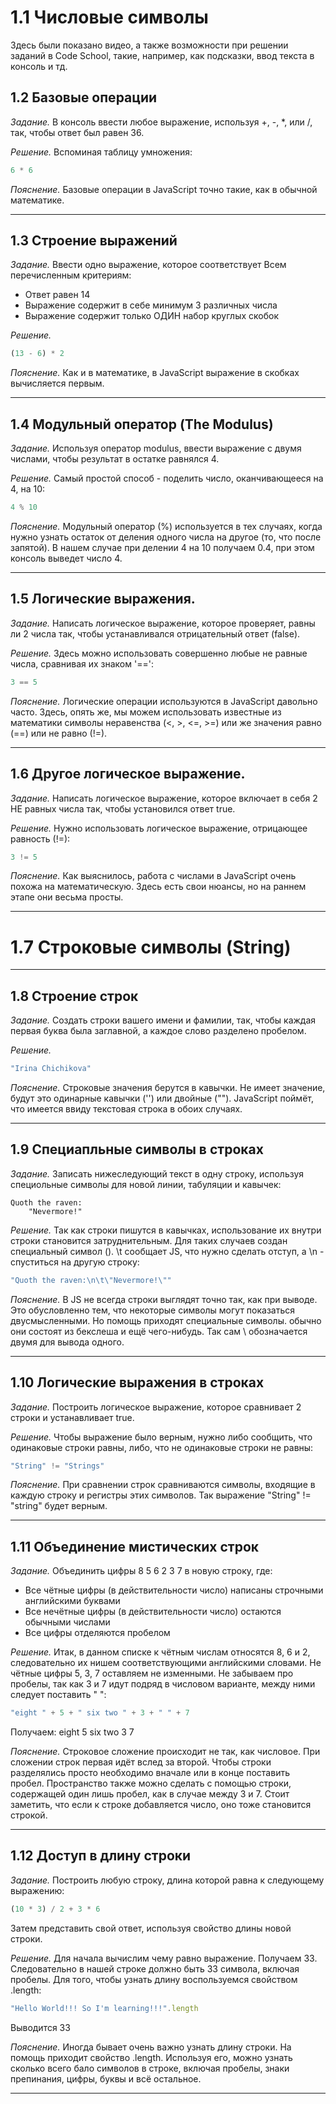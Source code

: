 # 1.1 Числовые символы

Здесь были показано видео, а также возможности при решении заданий в Code School, такие, например, как подсказки, ввод текста в консоль и тд.

## 1.2 Базовые операции

_Задание._
В консоль ввести любое выражение, используя +, -, *, или /, так, чтобы ответ был равен 36.

_Решение._
Вспоминая таблицу умножения:
```javascript
6 * 6
```

_Пояснение._
Базовые операции в JavaScript точно такие, как в обычной математике. 

---

## 1.3 Строение выражений

_Задание._
Ввести одно выражение, которое соответствует Всем перечисленным критериям:
  * Ответ равен 14
  * Выражение содержит в себе минимум 3 различных числа
  * Выражение содержит только ОДИН набор круглых скобок 

_Решение._
```javascript
(13 - 6) * 2
```

_Пояснение._
Как и в математике, в JavaScript выражение в скобках вычисляется первым.

---

## 1.4 Модульный оператор (The Modulus)

_Задание._
Используя оператор modulus, ввести выражение с двумя числами, чтобы результат в остатке равнялся 4.

_Решение._
Самый простой способ - поделить число, оканчивающееся на 4, на 10:
```javascript
4 % 10
```

_Пояснение._
Модульный оператор (%) используется в тех случаях, когда нужно узнать остаток от деления одного числа на другое (то, что после запятой). В нашем случае при делении 4 на 10 получаем 0.4, при этом консоль выведет число 4.

---

## 1.5 Логические выражения.

_Задание._
Написать логическое выражение, которое проверяет, равны ли 2 числа так, чтобы устанавливался отрицательный ответ (false).

_Решение._
Здесь можно использовать совершенно любые не равные числа, сравнивая их знаком '==':
```javascript
3 == 5
```

_Пояснение._
Логические операции используются в JavaScript давольно часто. Здесь, опять же, мы можем использовать известные из математики символы неравенства (<, >, <=, >=) или же значения равно (==) или не равно (!=).

---

## 1.6 Другое логическое выражение.

_Задание._
Написать логическое выражение, которое включает в себя 2 НЕ равных числа так, чтобы установился ответ true.

_Решение._
Нужно использовать логическое выражение, отрицающее равность (!=):
```javascript
3 != 5
```

_Пояснение._
Как выяснилось, работа с числами в JavaScript очень похожа на математическую. Здесь есть свои нюансы, но на раннем этапе они весьма просты.

---

# 1.7 Строковые символы (String)

---

## 1.8 Строение строк

_Задание._
Создать строки вашего имени и фамилии, так, чтобы каждая первая буква была заглавной, а каждое слово разделено пробелом. 

_Решение._
```javascript
"Irina Chichikova"
```

_Пояснение._
Строковые значения берутся в кавычки. Не имеет значение, будут это одинарные кавычки ('') или двойные (""). JavaScript поймёт, что имеется ввиду текстовая строка в обоих случаях.

---

## 1.9 Специапльные символы в строках

_Задание._
Записать нижеследующий текст в одну строку, используя специольные символы для новой линии, табуляции и кавычек:
```
Quoth the raven:
    "Nevermore!"
```

_Решение._
Так как строки пишутся в кавычках, использование их внутри строки становится затруднительным. Для таких случаев создан специальный символ (\). \t сообщает JS, что нужно сделать отступ, а \n - спуститься на другую строку:
```javascript
"Quoth the raven:\n\t\"Nevermore!\""
```

_Пояснение._
В JS не всегда строки выглядят точно так, как при выводе. Это обусловленно тем, что некоторые символы могут показаться двусмысленными. Но помощь приходят специальные символы. обычно они состоят из бекслеша и ещё чего-нибудь. Так сам \ обозначается двумя для вывода одного.

---

## 1.10 Логические выражения в строках

_Задание._
Построить логическое выражение, которое сравнивает 2 строки и устанавливает true.

_Решение._
Чтобы выражение было верным, нужно либо сообщить, что одинаковые строки равны, либо, что не одинаковые строки не равны:
```javascript
"String" != "Strings"
```

_Пояснение._
При сравнении строк сравниваются символы, входящие в каждую строку и регистры этих символов. Так выражение "String" != "string" будет верным.

---

## 1.11 Объединение мистических строк

_Задание._
Объединить цифры 8 5 6 2 3 7 в новую строку, где:
  * Все чётные цифры (в действительности число) написаны строчными английскими буквами
  * Все нечётные цифры (в действительности число) остаются обычными числами
  * Все цифры отделяются пробелом

_Решение._
Итак, в данном списке к чётным числам относятся 8, 6 и 2, следовательно их нишем соответствующими английскими словами. Не чётные цифры 5, 3, 7 оставляем не изменными. Не забываем про пробелы, так как 3 и 7 идут подряд в числовом варианте, между ними следует поставить " ":
```javascript
"eight " + 5 + " six two " + 3 + " " + 7
```
Получаем: eight 5 six two 3 7

_Пояснение._
Строковое сложение происходит не так, как числовое. При сложении строк первая идёт вслед за второй. Чтобы строки разделялись просто необходимо вначале или в конце поставить пробел. Пространство также можно сделать с помощью строки, содержащей один лишь пробел, как в случае между 3 и 7. Стоит заметить, что если к строке добавляется число, оно тоже становится строкой.

---

## 1.12 Доступ в длину строки

_Задание._
Построить любую строку, длина которой равна к следующему выражению: 
```javascript
(10 * 3) / 2 + 3 * 6 
```
Затем представить свой ​​ответ, используя свойство длины новой строки.

_Решение._
Для начала вычислим чему равно выражение. Получаем 33. Следовательно в нашей строке должно быть 33 символа, включая пробелы. Для того, чтобы узнать длину воспользуемся свойством .length:
```javascript
"Hello World!!! So I'm learning!!!".length
```
Выводится 33

_Пояснение._
Иногда бывает очень важно узнать длину строки. На помощь приходит свойство .length. Используя его, можно узнать сколько всего бало символов в строке, включая пробелы, знаки препинания, цифры, буквы и всё остальное.

---